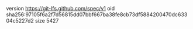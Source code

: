 version https://git-lfs.github.com/spec/v1
oid sha256:97105f6a2f7d56815dd07bbf667ba38fe8cb73df5884200470dc63304c5227d2
size 5427
